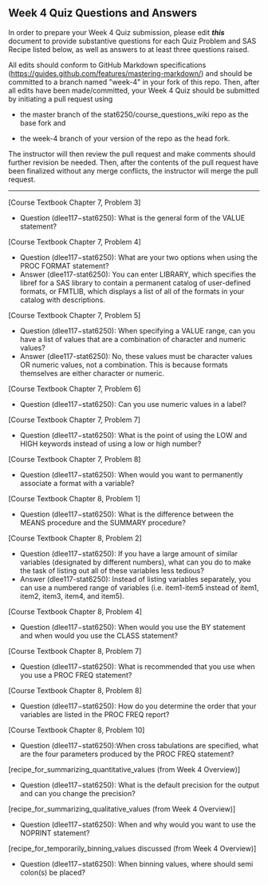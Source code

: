 ## Week 4 Quiz Questions and Answers

In order to prepare your Week 4 Quiz submission, please edit ***this*** document to provide substantive questions for each Quiz Problem and SAS Recipe listed below, as well as answers to at least three questions raised.

All edits should conform to GitHub Markdown specifications (https://guides.github.com/features/mastering-markdown/) and should be committed to a branch named "week-4" in your fork of this repo. Then, after all edits have been made/committed, your Week 4 Quiz should be submitted by initiating a pull request using

- the master branch of the stat6250/course_questions_wiki repo as the base fork and

- the week-4 branch of your version of the repo as the head fork.

The instructor will then review the pull request and make comments should further revision be needed. Then, after the contents of the pull request have been finalized without any merge conflicts, the instructor will merge the pull request.

********************************************************************************



[Course Textbook Chapter 7, Problem 3]
- Question (dlee117−stat6250): What is the general form of the VALUE statement?


[Course Textbook Chapter 7, Problem 4]
- Question (dlee117−stat6250): What are your two options when using the PROC FORMAT statement?
- Answer (dlee117-stat6250): You can enter LIBRARY, which specifies the libref for a SAS library to contain a permanent catalog of user-defined formats, or FMTLIB, which displays a list of all of the formats in your catalog with descriptions.

[Course Textbook Chapter 7, Problem 5]
- Question (dlee117−stat6250): When specifying a VALUE range, can you have a list of values that are a combination of character and numeric values?
- Answer (dlee117-stat6250): No, these values must be character values OR numeric values, not a combination. This is because formats themselves are either character or numeric.


[Course Textbook Chapter 7, Problem 6]
- Question (dlee117−stat6250): Can you use numeric values in a label?


[Course Textbook Chapter 7, Problem 7]
- Question (dlee117−stat6250): What is the point of using the LOW and HIGH keywords instead of using a low or high number?


[Course Textbook Chapter 7, Problem 8]
- Question (dlee117−stat6250): When would you want to permanently associate a format with a variable?


[Course Textbook Chapter 8, Problem 1]
- Question (dlee117−stat6250): What is the difference between the MEANS procedure and the SUMMARY procedure?


[Course Textbook Chapter 8, Problem 2]
- Question (dlee117−stat6250): If you have a large amount of similar variables (designated by different numbers), what can you do to make the task of listing out all of these variables less tedious?
- Answer (dlee117-stat6250): Instead of listing variables separately, you can use a numbered range of variables (i.e. item1-item5 instead of item1, item2, item3, item4, and item5).


[Course Textbook Chapter 8, Problem 4]
- Question (dlee117−stat6250): When would you use the BY statement and when would you use the CLASS statement?


[Course Textbook Chapter 8, Problem 7]
- Question (dlee117−stat6250): What is recommended that you use when you use a PROC FREQ statement?


[Course Textbook Chapter 8, Problem 8]
- Question (dlee117−stat6250): How do you determine the order that your variables are listed in the PROC FREQ report?


[Course Textbook Chapter 8, Problem 10]
- Question (dlee117−stat6250):When cross tabulations are specified, what are the four parameters produced by the PROC FREQ statement?


[recipe_for_summarizing_quantitative_values (from Week 4 Overview)]
- Question (dlee117−stat6250): What is the default precision for the output and can you change the precision?


[recipe_for_summarizing_qualitative_values (from Week 4 Overview)]
- Question (dlee117−stat6250): When and why would you want to use the NOPRINT statement?


[recipe_for_temporarily_binning_values discussed (from Week 4 Overview)]
- Question (dlee117−stat6250): When binning values, where should semi colon(s) be placed?

